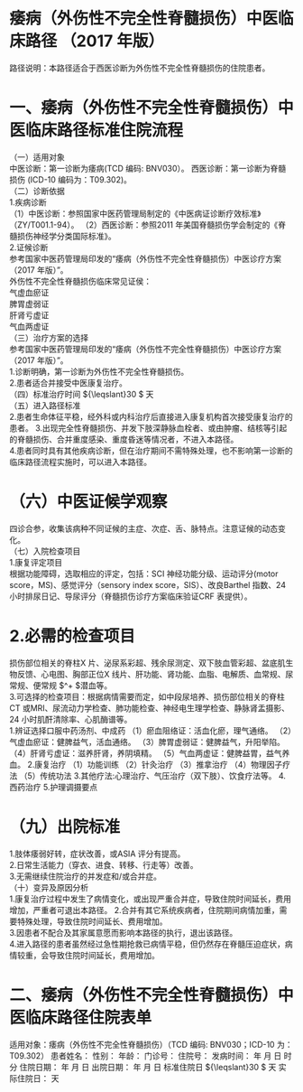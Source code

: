 # 痿病（外伤性不完全性脊髓损伤）中医临床路径 （2017 年版）  
路径说明：本路径适合于西医诊断为外伤性不完全性脊髓损伤的住院患者。  
# 一、痿病（外伤性不完全性脊髓损伤）中医临床路径标准住院流程  
（一）适用对象  
中医诊断：第一诊断为痿病(TCD 编码: BNV030）。 西医诊断：第一诊断为脊髓损伤 (ICD-10 编码为：T09.302)。  
（二）诊断依据  
1.疾病诊断  
（1）中医诊断：参照国家中医药管理局制定的《中医病证诊断疗效标准》（ZY/T001.1-94）。 （2）西医诊断：参照2011 年美国脊髓损伤学会制定的《脊髓损伤神经学分类国际标准》。  
2.证候诊断  
参考国家中医药管理局印发的“痿病（外伤性不完全性脊髓损伤）中医诊疗方案（2017 年版）”。  
外伤性不完全性脊髓损伤临床常见证侯：  
气虚血瘀证  
脾胃虚弱证  
肝肾亏虚证  
气血两虚证  
（三）治疗方案的选择  
参考国家中医药管理局印发的“痿病（外伤性不完全性脊髓损伤）中医诊疗方案（2017 年版）”。  
1.诊断明确，第一诊断为外伤性不完全性脊髓损伤。  
2.患者适合并接受中医康复治疗。  
（四）标准治疗时间 ${\leqslant}30 $ 天  
（五）进入路径标准  
2.患者生命体征平稳，经外科或内科治疗后直接进入康复机构首次接受康复治疗的患者。 3.出现完全性脊髓损伤、并发下肢深静脉血栓者、或由肿瘤、结核等引起  
的脊髓损伤、合并重度感染、重度昏迷等情况者，不进入本路径。  
4.患者同时具有其他疾病诊断，但在治疗期间不需特殊处理，也不影响第一诊断的临床路径流程实施时，可以进入本路径。  
# （六）中医证候学观察  
四诊合参，收集该病种不同证候的主症、次症、舌、脉特点。注意证候的动态变化。  
（七）入院检查项目  
1.康复评定项目  
根据功能障碍，选取相应的评定，包括：SCI 神经功能分级、运动评分(motor score，MS)、感觉评分（sensory index score，SIS）、改良Barthel 指数、24小时排尿日记、导尿评分（脊髓损伤诊疗方案临床验证CRF 表提供）。  
# 2.必需的检查项目  
损伤部位相关的脊柱X 片、泌尿系彩超、残余尿测定、双下肢血管彩超、盆底肌生物反馈、心电图、胸部正位X 线片、肝功能、肾功能、血脂、电解质、血常规、尿常规、便常规 $^+ $潜血等。  
3.可选择的检查项目：根据病情需要而定，如中段尿培养、损伤部位相关的脊柱CT 或MRI、尿流动力学检查、肺功能检查、神经电生理学检查、静脉肾盂摄影、24 小时肌酐清除率、心肌酶谱等。  
1.辨证选择口服中药汤剂、中成药 （1）瘀血阻络证：活血化瘀，理气通络。 （2）气虚血瘀证：健脾益气，活血通络。  （3）脾胃虚弱证：健脾益气，升阳举陷。 （4）肝肾亏虚证：滋养肝肾，养阴填精。 （5）气血两虚证：健脾益胃，益气养血。 2.康复治疗  （1）功能训练  （2）针灸治疗  （3）推拿治疗 （4）物理因子疗法 （5）传统功法 3.其他疗法:心理治疗、气压治疗（双下肢）、饮食疗法等。 4.西药治疗  5.护理调摄要点  
# （九）出院标准  
1.肢体痿弱好转，症状改善，或ASIA 评分有提高。  
2.日常生活能力（穿衣、进食、转移、行走等）改善。  
3.无需继续住院治疗的并发症和/或合并症。  
（十）变异及原因分析  
1.康复治疗过程中发生了病情变化，或出现严重合并症，导致住院时间延长，费用增加，严重者可退出本路径。 2.合并有其它系统疾病者，住院期间病情加重，需要特殊处理，导致住院时间延长、费用增加。  
3.因患者不配合及其家属意愿而影响本路径的执行，退出该路径。  
4.进入路径的患者虽然经过急性期抢救已病情平稳，但仍然存在脊髓压迫症状，病情较重，会导致住院时间延长，费用增加。  
# 二、痿病（外伤性不完全性脊髓损伤）中医临床路径住院表单  
适用对象：痿病（外伤性不完全性脊髓损伤）（TCD 编码: BNV030；ICD-10 为：T09.302） 患者姓名：          性别：    年龄：    门诊号：         住院号：            发病时间：   年  月  日  时  分  住院日期：   年  月  日 出院日期：   年  月   日 标准住院日 ${\leqslant}30 $ 天                实际住院日：   天  
